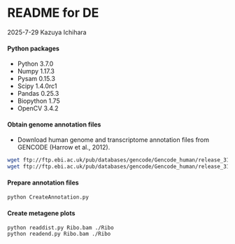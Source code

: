 # README for DE

2025-7-29 Kazuya Ichihara

#### Python packages

* Python 3.7.0
* Numpy 1.17.3
* Pysam 0.15.3
* Scipy 1.4.0rc1
* Pandas 0.25.3
* Biopython 1.75
* OpenCV 3.4.2

#### Obtain genome annotation files

* Download human genome and transcriptome annotation files from GENCODE (Harrow et al., 2012).

```bash
wget ftp://ftp.ebi.ac.uk/pub/databases/gencode/Gencode_human/release_31/gencode.v31.annotation.gtf.gz
wget ftp://ftp.ebi.ac.uk/pub/databases/gencode/Gencode_human/release_31/gencode.v31.transcripts.fa.gz
```

#### Prepare annotation files

```bash
python CreateAnnotation.py
```

#### Create metagene plots

```
python readdist.py Ribo.bam ./Ribo
python readend.py Ribo.bam ./Ribo
```